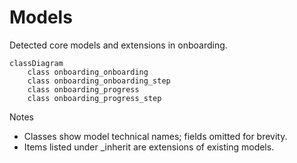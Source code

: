 # Models

Detected core models and extensions in onboarding.

```mermaid
classDiagram
    class onboarding_onboarding
    class onboarding_onboarding_step
    class onboarding_progress
    class onboarding_progress_step
```

Notes
- Classes show model technical names; fields omitted for brevity.
- Items listed under _inherit are extensions of existing models.
